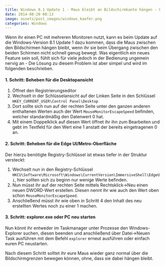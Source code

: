 ```yaml
---
title: Windows 8.1 Update 1 - Maus bleibt an Bildschirmkante hängen - FIX
date: 2014-08-20 08:13
image: assets/post_images/windows_kaefer.png
categories: Windows
---
```


Wenn ihr einen PC mit mehreren Monitoren nutzt, kann es beim Update auf die Windows-Version 8.1 Update 1 dazu kommen, dass die Maus zwischen den Bildschirmen hängen bleibt, wenn ihr sie beim Übergang zwischen den beiden Schirmen nicht schnell genug bewegt. Was eigentlich ein neues Feature sein soll, fühlt sich für viele jedoch in der Bedienung ungemein nervig an - Die Lösung zu diesem Problem ist aber simpel und wird im folgenden beschrieben.<!--more-->

#### 1\. Schritt: Beheben für die Desktopansicht

1.  Öffnet den Registrierungseditor
2.  Wechselt in der Schlüsselansicht auf der Linken Seite in den Schlüssel `HKEY_CURRENT_USER\Control Panel\Desktop`
3.  Dort sollte sich nun auf der rechten Seite unter den ganzen anderen enthaltenen Werten auch der Wert `MouseMonitorEscapeSpeed` befinden, welcher standardmäßig den Datenwert 0 hat.
4.  Mit einem Doppelklick auf diesen Wert öffnet ihr ihn zum Bearbeiten und gebt im Textfeld für den Wert eine 1 anstatt der bereits eingetragenen 0 an.

#### 2\. Schritt: Beheben für die Edge UI/Metro-Oberfläche

Der hierzu benötigte Registry-Schlüssel ist etwas tiefer in der Struktur versteckt:

1.  Wechselt nun in den Registry-Schlüssel `HKCU\Software\Microsoft\Windows\CurrentVersion\ImmersiveShell\EdgeUi`, hier sollten sich zu beginn nur wenige Werte befinden.
2.  Nun müsst ihr auf der rechten Seite mittels Rechtsklick-&gt;Neu einen neuen DWORD-Wert erstellen. Diesen nennt ihr wie auch den Wert oben schon `MouseMonitorEscapeSpeed`.
3.  Anschließend müsst ihr wie oben in Schritt 4 den Inhalt des neu erstellten Wertes noch zu einer 1 machen.

#### 3\. Schritt: explorer.exe oder PC neu starten

Nun könnt ihr entweder im Taskmanager unter Prozesse den Windows-Explorer suchen, diesen beenden und anschließend über Datei-&gt;Neuen Task ausführen mit dem Befehl `explorer` erneut ausführen oder einfach euren PC neustarten.

Nach diesem Schritt solltet ihr eure Maus wieder ganz normal über die Bildschirmgrenzen bewegen können, ohne, dass sie dabei hängen bleibt.